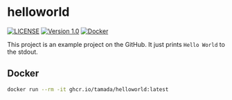# helloworld

[![LICENSE](https://shields.io/badge/License-CC0--1.0-blue)](https://github.com/tamada/helloworld/blob/main/LICENSE)
[![Version 1.0](https://shields.io/badge/Version-1.0-blue)](https://github.com/tamada/helloworld/releases/tag/1.0.0)
[![Docker](https://shields.io/badge/Docker-ghcr.io/tamada/helloworld:latest-blue)](https://github.com/tamada/helloworld/pkgs/container/helloworld)

This project is an example project on the GitHub.
It just prints `Hello World` to the stdout.

## Docker

```sh
docker run --rm -it ghcr.io/tamada/helloworld:latest
```
